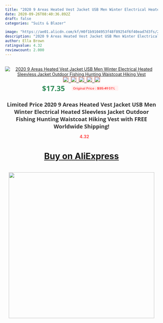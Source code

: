 ```yaml
---
title: "2020 9 Areas Heated Vest Jacket USB Men Winter Electrical Heated Sleevless Jacket Outdoor Fishing Hunting Waistcoat Hiking Vest"
date: 2020-09-26T08:40:36.892Z
draft: false
categories: "Suits & Blazer"

image: "https://ae01.alicdn.com/kf/H0f1b9104953f48f89254f6f40ead7d3fs/2020-9-Areas-Heated-Vest-Jacket-USB-Men-Winter-Electrical-Heated-Sleevless-Jacket-Outdoor-Fishing-Hunting.jpg"
description: "2020 9 Areas Heated Vest Jacket USB Men Winter Electrical Heated Sleevless Jacket Outdoor Fishing Hunting Waistcoat Hiking Vest"
author: Ella Brown
ratingvalue: 4.32
reviewcount: 2.000
---
```

<br>
<div style="text-align: center;">
<a href="https://s.click.aliexpress.com/e/_AMzLAz" target="_blank" rel="nofollow noopener noreferrer"><img alt="2020 9 Areas Heated Vest Jacket USB Men Winter Electrical Heated Sleevless Jacket Outdoor Fishing Hunting Waistcoat Hiking Vest" class="magnifier-image" src="https://ae01.alicdn.com/kf/H0f1b9104953f48f89254f6f40ead7d3fs/2020-9-Areas-Heated-Vest-Jacket-USB-Men-Winter-Electrical-Heated-Sleevless-Jacket-Outdoor-Fishing-Hunting.jpg_640x640.jpg">
<br>
<img style="border:1px solid salmon" src="https://ae01.alicdn.com/kf/H0f1b9104953f48f89254f6f40ead7d3fs/2020-9-Areas-Heated-Vest-Jacket-USB-Men-Winter-Electrical-Heated-Sleevless-Jacket-Outdoor-Fishing-Hunting.jpg_120x120.jpg">&nbsp;&nbsp;<img style="border:1px solid salmon" src="https://ae01.alicdn.com/kf/H205f33d05d534ed688ba99d36fc4cfb13/2020-9-Areas-Heated-Vest-Jacket-USB-Men-Winter-Electrical-Heated-Sleevless-Jacket-Outdoor-Fishing-Hunting.jpg_120x120.jpg">&nbsp;&nbsp;<img style="border:1px solid salmon" src="https://ae01.alicdn.com/kf/H03952e7a36634177b42bf7df6e82e06dM/2020-9-Areas-Heated-Vest-Jacket-USB-Men-Winter-Electrical-Heated-Sleevless-Jacket-Outdoor-Fishing-Hunting.jpg_120x120.jpg">&nbsp;&nbsp;<img style="border:1px solid salmon" src="https://ae01.alicdn.com/kf/H987dcf31dbb64fd78e37887e2b2b8aec0/2020-9-Areas-Heated-Vest-Jacket-USB-Men-Winter-Electrical-Heated-Sleevless-Jacket-Outdoor-Fishing-Hunting.jpg_120x120.jpg">&nbsp;&nbsp;<img style="border:1px solid salmon" src="https://ae01.alicdn.com/kf/H14c98476368e4ad7bc5877e0f0ea9ec3z/2020-9-Areas-Heated-Vest-Jacket-USB-Men-Winter-Electrical-Heated-Sleevless-Jacket-Outdoor-Fishing-Hunting.jpg_120x120.jpg"></a></div><br0>
<div style="text-align: center;"><span style="background-color: white; border: 0px; box-sizing: border-box; color: seagreen; display: inline-block; font-family: &quot;open sans&quot; , &quot;arial&quot; , &quot;helvetica&quot; , sans-serif , &quot;heiti&quot;; font-size: 24px; font-stretch: inherit; font-weight: 700; line-height: inherit; margin: 0px 10px 0px 0px; padding: 0px; vertical-align: middle;">$17.35 </span>
<span style="background: rgb(255 , 241 , 241); border-radius: 3px; border: 0px; box-sizing: border-box; color: #ff4747; display: inline-block; font-family: inherit; font-size: 12px; font-stretch: inherit; font-style: inherit; font-variant: inherit; font-weight: 600; line-height: inherit; margin: 0px; padding: 2px 5px; transform: scale(0.9); vertical-align: middle;">Original Price : <b style="text-decoration: line-through;">$35.41 </b> 51%&nbsp;&nbsp;</span></div>
<h1 style="color: #333333; display: inline-block; font-family: &quot;open sans&quot; , &quot;arial&quot; , &quot;helvetica&quot; , sans-serif , &quot;heiti&quot;; font-size: 18px; font-stretch: inherit; font-weight: 700; text-align: center;">Limited Price 2020 9 Areas Heated Vest Jacket USB Men Winter Electrical Heated Sleevless Jacket Outdoor Fishing Hunting Waistcoat Hiking Vest with FREE Worldwide Shipping!</h1>
<div style="color: #ff4747; text-align: center;">
<img src="https://4.bp.blogspot.com/-M0ZcTcb-5uY/XleCXlxnR4I/AAAAAAAAAEc/OrjgMkXV1oMQFaCRZj5HQwOCBcu3w1FegCPcBGAYYCw/s1600/star.png" style="height: 15px;">&nbsp;<b>4.32</b></div>
<div class="button_cont" align="center"><a class="buynow_a" href="https://s.click.aliexpress.com/e/_AMzLAz" target="_blank" rel="nofollow noopener noreferrer"><H1>Buy on AliExpress</H1></a></div><br>
<div class="separator" style="clear: both; text-align: center;">
<img src="https://lh3.googleusercontent.com/-pTy5HemUv9M/XlePHvY0dAI/AAAAAAAAAE4/0nX5iRUoIWY8eMW9Dpxeirr157OZliDIgCLcBGAsYHQ/s1600/badge.gif" width="480">
</div>
